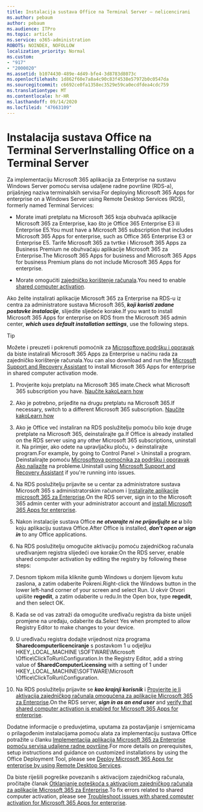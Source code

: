 ```yaml
---
title: Instalacija sustava Office na Terminal Server – nelicencirani
ms.author: pebaum
author: pebaum
ms.audience: ITPro
ms.topic: article
ms.service: o365-administration
ROBOTS: NOINDEX, NOFOLLOW
localization_priority: Normal
ms.custom:
- "917"
- "2000020"
ms.assetid: b1074430-489e-4d49-bfe4-3d8783d8073c
ms.openlocfilehash: 1d862f60e7a8a4c90c83f4538e57972b0c0547da
ms.sourcegitcommit: c6692ce0fa1358ec3529e59ca0ecdfdea4cdc759
ms.translationtype: MT
ms.contentlocale: hr-HR
ms.lasthandoff: 09/14/2020
ms.locfileid: "47663109"
---
```

# <a name="installing-office-on-a-terminal-server"></a><span data-ttu-id="58d8a-102">Instalacija sustava Office na Terminal Server</span><span class="sxs-lookup"><span data-stu-id="58d8a-102">Installing Office on a Terminal Server</span></span>

<span data-ttu-id="58d8a-103">Za implementaciju Microsoft 365 aplikacija za Enterprise na sustavu Windows Server pomoću servisa udaljene radne površine (RDS-a), prijašnjeg naziva terminalskih servisa:</span><span class="sxs-lookup"><span data-stu-id="58d8a-103">For deploying Microsoft 365 Apps for enterprise on a Windows Server using Remote Desktop Services (RDS), formerly named Terminal Services:</span></span>
  
- <span data-ttu-id="58d8a-104">Morate imati pretplatu na Microsoft 365 koja obuhvaća aplikacije Microsoft 365 za Enterprise, kao što je Office 365 Enterprise E3 ili Enterprise E5.</span><span class="sxs-lookup"><span data-stu-id="58d8a-104">You must have a Microsoft 365 subscription that includes Microsoft 365 Apps for enterprise, such as Office 365 Enterprise E3 or Enterprise E5.</span></span> <span data-ttu-id="58d8a-105">Tarife Microsoft 365 za tvrtke i Microsoft 365 Apps za Business Premium ne obuhvaćaju aplikacije Microsoft 365 za Enterprise.</span><span class="sxs-lookup"><span data-stu-id="58d8a-105">The Microsoft 365 Apps for business and Microsoft 365 Apps for business Premium plans do not include Microsoft 365 Apps for enterprise.</span></span>

- <span data-ttu-id="58d8a-106">Morate omogućiti [zajedničko korištenje računala](https://docs.microsoft.com/DeployOffice/overview-shared-computer-activation).</span><span class="sxs-lookup"><span data-stu-id="58d8a-106">You need to enable [shared computer activation](https://docs.microsoft.com/DeployOffice/overview-shared-computer-activation).</span></span>

<span data-ttu-id="58d8a-107">Ako želite instalirati aplikacije Microsoft 365 za Enterprise na RDS-u iz centra za administratore sustava Microsoft 365, ***koji koristi zadane postavke instalacije***, slijedite sljedeće korake.</span><span class="sxs-lookup"><span data-stu-id="58d8a-107">If you want to install Microsoft 365 Apps for enterprise on RDS from the Microsoft 365 admin center, ***which uses default installation settings***, use the following steps.</span></span>

> [!TIP]
> <span data-ttu-id="58d8a-108">Možete i preuzeti i pokrenuti pomoćnik za [Microsoftove podršku i oporavak](https://aka.ms/SaRA_OfficeSCA_M365Portal) da biste instalirali Microsoft 365 Apps za Enterprise u načinu rada za zajedničko korištenje računala.</span><span class="sxs-lookup"><span data-stu-id="58d8a-108">You can also download and run the [Microsoft Support and Recovery Assistant](https://aka.ms/SaRA_OfficeSCA_M365Portal) to install Microsoft 365 Apps for enterprise in shared computer activation mode.</span></span>
  
1. <span data-ttu-id="58d8a-109">Provjerite koju pretplatu na Microsoft 365 imate.</span><span class="sxs-lookup"><span data-stu-id="58d8a-109">Check what Microsoft 365 subscription you have.</span></span> [<span data-ttu-id="58d8a-110">Naučite kako</span><span class="sxs-lookup"><span data-stu-id="58d8a-110">Learn how</span></span>](https://docs.microsoft.com/microsoft-365/admin/admin-overview/what-subscription-do-i-have)

2. <span data-ttu-id="58d8a-111">Ako je potrebno, prijeđite na drugu pretplatu na Microsoft 365.</span><span class="sxs-lookup"><span data-stu-id="58d8a-111">If necessary, switch to a different Microsoft 365 subscription.</span></span> [<span data-ttu-id="58d8a-112">Naučite kako</span><span class="sxs-lookup"><span data-stu-id="58d8a-112">Learn how</span></span>](https://docs.microsoft.com/microsoft-365/commerce/subscriptions/switch-to-a-different-plan)

3. <span data-ttu-id="58d8a-113">Ako je Office već instaliran na RDS poslužitelju pomoću bilo koje druge pretplate na Microsoft 365, deinstalirajte ga.</span><span class="sxs-lookup"><span data-stu-id="58d8a-113">If Office is already installed on the RDS server using any other Microsoft 365 subscriptions, uninstall it.</span></span> <span data-ttu-id="58d8a-114">Na primjer, ako odete na upravljačku ploču, \> deinstalirajte program.</span><span class="sxs-lookup"><span data-stu-id="58d8a-114">For example, by going to Control Panel \> Uninstall a program.</span></span> <span data-ttu-id="58d8a-115">Deinstalirajte pomoću [Microsoftova pomoćnika za podršku i oporavak Ako nailazite](https://aka.ms/SARA-OfficeUninstall-Alchemy) na probleme.</span><span class="sxs-lookup"><span data-stu-id="58d8a-115">Uninstall using [Microsoft Support and Recovery Assistant](https://aka.ms/SARA-OfficeUninstall-Alchemy) if you're running into issues.</span></span>

4. <span data-ttu-id="58d8a-116">Na RDS poslužitelju prijavite se u centar za administratore sustava Microsoft 365 s administratorskim računom i [Instalirajte aplikacije microsoft 365 za Enterprise](https://portal.office.com/OLS/MySoftware.aspx).</span><span class="sxs-lookup"><span data-stu-id="58d8a-116">On the RDS server, sign in to the Microsoft 365 admin center with your administrator account and [install Microsoft 365 Apps for enterprise](https://portal.office.com/OLS/MySoftware.aspx).</span></span>

5. <span data-ttu-id="58d8a-117">Nakon instalacije sustava Office ***ne otvarajte ni ne prijavljujte se u*** bilo koju aplikaciju sustava Office.</span><span class="sxs-lookup"><span data-stu-id="58d8a-117">After Office is installed, ***don't open or sign in*** to any Office applications.</span></span>

6. <span data-ttu-id="58d8a-118">Na RDS poslužitelju omogućite aktivaciju pomoću zajedničkog računala uređivanjem registra slijedeći ove korake:</span><span class="sxs-lookup"><span data-stu-id="58d8a-118">On the RDS server, enable shared computer activation by editing the registry by following these steps:</span></span>

1. <span data-ttu-id="58d8a-119">Desnom tipkom miša kliknite gumb Windows u donjem lijevom kutu zaslona, a zatim odaberite Pokreni.</span><span class="sxs-lookup"><span data-stu-id="58d8a-119">Right-click the Windows button in the lower left-hand corner of your screen and select Run.</span></span> <span data-ttu-id="58d8a-120">U okvir Otvori upišite **regedit**, a zatim odaberite u redu.</span><span class="sxs-lookup"><span data-stu-id="58d8a-120">In the Open box, type **regedit**, and then select OK.</span></span>

2. <span data-ttu-id="58d8a-121">Kada se od vas zatraži da omogućite uređivaču registra da biste unijeli promjene na uređaju, odaberite da.</span><span class="sxs-lookup"><span data-stu-id="58d8a-121">Select Yes when prompted to allow Registry Editor to make changes to your device.</span></span>

3. <span data-ttu-id="58d8a-122">U uređivaču registra dodajte vrijednost niza programa **Sharedcomputerlicenciranje** s postavkom 1 u odjeljku HKEY_LOCAL_MACHINE \SOFTWARE\Microsoft \Office\ClickToRun\Configuration.</span><span class="sxs-lookup"><span data-stu-id="58d8a-122">In the Registry Editor, add a string value of **SharedComputerLicensing** with a setting of 1 under HKEY_LOCAL_MACHINE\SOFTWARE\Microsoft \Office\ClickToRun\Configuration.</span></span>

7. <span data-ttu-id="58d8a-123">Na RDS poslužitelju prijavite se ***kao krajnji korisnik*** i [Provjerite je li aktivacija zajedničkog računala omogućena za aplikacije Microsoft 365 za Enterprise](https://docs.microsoft.com/DeployOffice/troubleshoot-shared-computer-activation#verify-that-activation-for-microsoft-365-apps-succeeded).</span><span class="sxs-lookup"><span data-stu-id="58d8a-123">On the RDS server, ***sign in as an end user*** and [verify that shared computer activation is enabled for Microsoft 365 Apps for enterprise](https://docs.microsoft.com/DeployOffice/troubleshoot-shared-computer-activation#verify-that-activation-for-microsoft-365-apps-succeeded).</span></span>

<span data-ttu-id="58d8a-124">Dodatne informacije o preduvjetima, uputama za postavljanje i smjernicama o prilagođenim instalacijama pomoću alata za implementaciju sustava Office potražite u članku [Implementacija aplikacija Microsoft 365 za Enterprise pomoću servisa udaljene radne površine](https://docs.microsoft.com/DeployOffice/deploy-microsoft-365-apps-remote-desktop-services).</span><span class="sxs-lookup"><span data-stu-id="58d8a-124">For more details on prerequisites, setup instructions and guidance on customized installations by using the Office Deployment Tool, please see [Deploy Microsoft 365 Apps for enterprise by using Remote Desktop Services](https://docs.microsoft.com/DeployOffice/deploy-microsoft-365-apps-remote-desktop-services).</span></span>
  
<span data-ttu-id="58d8a-125">Da biste riješili pogreške povezanih s aktivacijom zajedničkog računala, pročitajte članak [Otklanjanje poteškoća s aktivacijom zajedničkog računala za aplikacije Microsoft 365 za Enterprise](https://docs.microsoft.com/DeployOffice/troubleshoot-shared-computer-activation).</span><span class="sxs-lookup"><span data-stu-id="58d8a-125">To fix errors related to shared computer activation, please see [Troubleshoot issues with shared computer activation for Microsoft 365 Apps for enterprise](https://docs.microsoft.com/DeployOffice/troubleshoot-shared-computer-activation).</span></span>
  